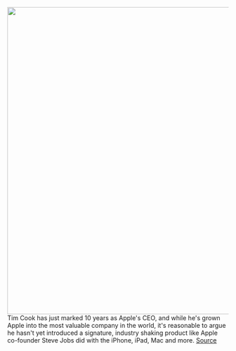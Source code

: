<img src='https://cdn.vox-cdn.com/thumbor/2atHVW0FbDAMkFWUUXYXxuzH7UQ=/0x0:2040x1360/1200x675/filters:focal(1176x550:1502x876)/cdn.vox-cdn.com/uploads/chorus_image/image/69848233/tim-cook-apple-stock-0563.0.0.jpg' width='700px' /><br/>
Tim Cook has just marked 10 years as Apple's CEO, and while he's grown Apple into the most valuable company in the world, it's reasonable to argue he hasn't yet introduced a signature, industry shaking product like Apple co-founder Steve Jobs did with the iPhone, iPad, Mac and more.
<a href='https://www.theverge.com/21077484/apple-tim-cook-ar-augmented-reality'> Source <a/>